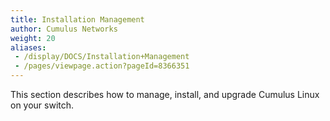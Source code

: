 ```yaml
---
title: Installation Management
author: Cumulus Networks
weight: 20
aliases:
 - /display/DOCS/Installation+Management
 - /pages/viewpage.action?pageId=8366351
---
```

This section describes how to manage, install, and upgrade Cumulus Linux on your switch.
